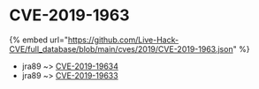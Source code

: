 # CVE-2019-1963
{% embed url="https://github.com/Live-Hack-CVE/full_database/blob/main/cves/2019/CVE-2019-1963.json" %}

* jra89 ~> [CVE-2019-19634](https://www.alice-snow.ru/2019/database/cve-2019-1963/cve-2019-19634-jra89)
* jra89 ~> [CVE-2019-19633](https://www.alice-snow.ru/2019/database/cve-2019-1963/cve-2019-19633-jra89)